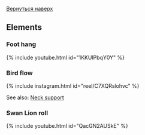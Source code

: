 [Вернуться наверх](/hoop)

## Elements

### Foot hang

{% include youtube.html id="1KKUlPbqY0Y" %}

### Bird flow

{% include instagram.html id="reel/C7XQRslohvc" %}

See also: [Neck support](/hoop/duo#neck-support)

### Swan Lion roll

{% include youtube.html id="QacGN2AUSkE" %}
